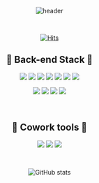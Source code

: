 <div align="center">
  
  
![header](https://capsule-render.vercel.app/api?type=wave&color=auto&height=300&section=header&text=welcome&fontSize=90)

<br>

[![Hits](https://hits.seeyoufarm.com/api/count/incr/badge.svg?url=https%3A%2F%2Fgithub.com%2Fgjbae1212%2Fhit-counter)](https://hits.seeyoufarm.com)                    
  
## 🍣 Back-end Stack 🍣 
<img src="https://img.shields.io/badge/Spring-6DB33F?style=flat-square&logo=Spring&logoColor=111111"/></a>
<img src="https://img.shields.io/badge/Spring Boot-6DB33F?style=flat-square&logo=Spring Boot&logoColor=111111"/></a>
<img src="https://img.shields.io/badge/Gradle-02303A?style=flat-square&logo=Gradle&logoColor=#000000"/></a>
<img src="https://img.shields.io/badge/Spring Security-6DB33F?style=flat-square&logo=Spring Security&logoColor=111111"/></a>
<img src="https://img.shields.io/badge/Spring JPA-000000?style=flat-square&logo=Spring Jpa&logoColor=#6DB33F"/></a>
<img src="https://img.shields.io/badge/Oauth 2.0-000000?style=flat-square&logo=Authy&logoColor=#EC1C24"/></a>
<img src="https://img.shields.io/badge/JSON Web Tokens-673AB8?style=flat-square&logo=JSON Web Tokens&logoColor=#000000"/></a>

<img src="https://img.shields.io/badge/MariaDB-000066?style=flat-square&logo=MariaDB&logoColor=#003545"/></a>
<img src="https://img.shields.io/badge/MySQL-000066?style=flat-square&logo=MySQL&logoColor=#4479A1"/></a>
<img src="https://img.shields.io/badge/Redis-DC382D?style=flat-square&logo=Redis&logoColor=111111"/></a>
<img src="https://img.shields.io/badge/H2-111111?style=flat-square&logo=H2&logoColor=#DC382D"/></a>

<br>

## 🍣 Cowork tools 🍣 
<img src="https://img.shields.io/badge/Github-000000?style=flat-square&logo=Github&logoColor=#181717"/></a>
<img src="https://img.shields.io/badge/Slack-660099?style=flat-square&logo=Slack&logoColor=#4A154B"/></a>
<img src="https://img.shields.io/badge/Notion-000000?style=flat-square&logo=Notion&logoColor=#000000"/></a>

<br>

![GitHub stats](https://github-readme-stats.vercel.app/api?username=oooo91&show_icons=true&theme=radical)
</div>
